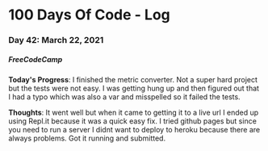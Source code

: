 # 100 Days Of Code - Log
### Day 42: March 22, 2021
##### FreeCodeCamp 

**Today's Progress**: I finished the metric converter. Not a super hard project but the tests were not easy. I was getting hung up and then figured out that I had a typo which was also a var and misspelled so it failed the tests. 

**Thoughts**: It went well but when it came to getting it to a live url I ended up using Repl.it because it was a quick easy fix. I tried github pages but since you need to run a server I didnt want to deploy to heroku because there are always problems. Got it running and submitted.  